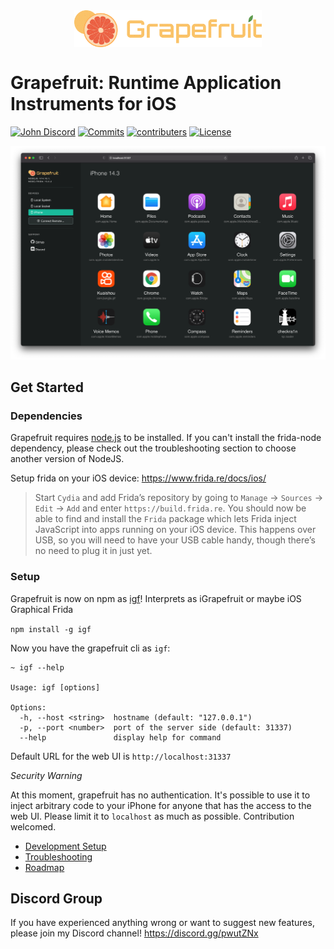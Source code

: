 <img src="gui/src/assets/logo.svg" width="300" alt="Grapefruit" style="margin:40px auto; display: block">

# Grapefruit: Runtime Application Instruments for iOS

[![John Discord](https://img.shields.io/discord/591601634266578944?label=Discord)](https://discord.com/invite/pwutZNx)
[![Commits](https://img.shields.io/github/commit-activity/w/chichou/grapefruit?label=Commits)](https://github.com/ChiChou/Grapefruit/commits/master)
[![contributers](https://img.shields.io/github/contributors/chichou/grapefruit)](https://github.com/ChiChou/Grapefruit/graphs/contributors)
[![License](https://img.shields.io/github/license/chichou/grapefruit)](https://github.com/ChiChou/Grapefruit/blob/master/LICENSE)

![Screenshot](images/screenshot.png)

## Get Started

### Dependencies

Grapefruit requires [node.js](https://nodejs.org/) to be installed. If you can't install the frida-node dependency, please check out the troubleshooting section to choose another version of NodeJS.

Setup frida on your iOS device: https://www.frida.re/docs/ios/

> Start `Cydia` and add Frida’s repository by going to `Manage` -> `Sources` -> `Edit` -> `Add` and enter `https://build.frida.re`. You should now be able to find and install the `Frida` package which lets Frida inject JavaScript into apps running on your iOS device. This happens over USB, so you will need to have your USB cable handy, though there’s no need to plug it in just yet.

### Setup

Grapefruit is now on npm as [igf](https://www.npmjs.com/package/igf)! Interprets as iGrapefruit or maybe iOS Graphical Frida

`npm install -g igf`

Now you have the grapefruit cli as `igf`:

```
~ igf --help

Usage: igf [options]

Options:
  -h, --host <string>  hostname (default: "127.0.0.1")
  -p, --port <number>  port of the server side (default: 31337)
  --help               display help for command
```

Default URL for the web UI is `http://localhost:31337`

*Security Warning*

At this moment, grapefruit has no authentication. It's possible to use it to inject arbitrary code to your iPhone for anyone that has the access to the web UI. Please limit it to `localhost` as much as possible. Contribution welcomed.

* [Development Setup](https://github.com/ChiChou/grapefruit/wiki/Development-Setup)
* [Troubleshooting](https://github.com/ChiChou/grapefruit/wiki/Trouble-Shooting)
* [Roadmap](https://github.com/ChiChou/Grapefruit/projects/1)

## Discord Group

If you have experienced anything wrong or want to suggest new features, please join my Discord channel! https://discord.gg/pwutZNx
